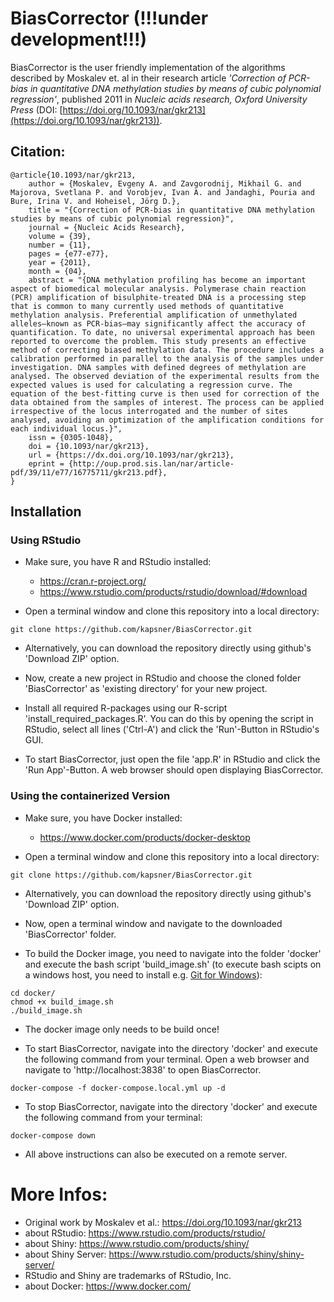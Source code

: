 # BiasCorrector (!!!under development!!!)

BiasCorrector is the user friendly implementation of the algorithms described by Moskalev et. al in their research article *'Correction of PCR-bias in quantitative DNA methylation studies by means of cubic polynomial regression'*, published 2011 in *Nucleic acids research, Oxford University Press* (DOI: [https://doi.org/10.1093/nar/gkr213](https://doi.org/10.1093/nar/gkr213)).  

## Citation:  
```
@article{10.1093/nar/gkr213,
    author = {Moskalev, Evgeny A. and Zavgorodnij, Mikhail G. and Majorova, Svetlana P. and Vorobjev, Ivan A. and Jandaghi, Pouria and Bure, Irina V. and Hoheisel, Jörg D.},
    title = "{Correction of PCR-bias in quantitative DNA methylation studies by means of cubic polynomial regression}",
    journal = {Nucleic Acids Research},
    volume = {39},
    number = {11},
    pages = {e77-e77},
    year = {2011},
    month = {04},
    abstract = "{DNA methylation profiling has become an important aspect of biomedical molecular analysis. Polymerase chain reaction (PCR) amplification of bisulphite-treated DNA is a processing step that is common to many currently used methods of quantitative methylation analysis. Preferential amplification of unmethylated alleles—known as PCR-bias—may significantly affect the accuracy of quantification. To date, no universal experimental approach has been reported to overcome the problem. This study presents an effective method of correcting biased methylation data. The procedure includes a calibration performed in parallel to the analysis of the samples under investigation. DNA samples with defined degrees of methylation are analysed. The observed deviation of the experimental results from the expected values is used for calculating a regression curve. The equation of the best-fitting curve is then used for correction of the data obtained from the samples of interest. The process can be applied irrespective of the locus interrogated and the number of sites analysed, avoiding an optimization of the amplification conditions for each individual locus.}",
    issn = {0305-1048},
    doi = {10.1093/nar/gkr213},
    url = {https://dx.doi.org/10.1093/nar/gkr213},
    eprint = {http://oup.prod.sis.lan/nar/article-pdf/39/11/e77/16775711/gkr213.pdf},
}
```

## Installation  

### Using RStudio  

- Make sure, you have R and RStudio installed:  
    
    + https://cran.r-project.org/  
    + https://www.rstudio.com/products/rstudio/download/#download  

- Open a terminal window and clone this repository into a local directory:  
```
git clone https://github.com/kapsner/BiasCorrector.git
```

- Alternatively, you can download the repository directly using github's 'Download ZIP' option.  

- Now, create a new project in RStudio and choose the cloned folder 'BiasCorrector' as 'existing directory' for your new project.  

- Install all required R-packages using our R-script 'install_required_packages.R'. You can do this by opening the script in RStudio, select all lines ('Ctrl-A') and click the 'Run'-Button in RStudio's GUI.  

- To start BiasCorrector, just open the file 'app.R' in RStudio and click the 'Run App'-Button. A web browser should open displaying BiasCorrector.  


### Using the containerized Version  

- Make sure, you have Docker installed:  

    + https://www.docker.com/products/docker-desktop  

- Open a terminal window and clone this repository into a local directory:  
```
git clone https://github.com/kapsner/BiasCorrector.git
```

- Alternatively, you can download the repository directly using github's 'Download ZIP' option.  

- Now, open a terminal window and navigate to the downloaded 'BiasCorrector' folder.  

- To build the Docker image, you need to navigate into the folder 'docker' and execute the bash script 'build_image.sh' (to execute bash scipts on a windows host, you need to install e.g. [Git for Windows](https://gitforwindows.org/)):  
```
cd docker/
chmod +x build_image.sh
./build_image.sh
```

- The docker image only needs to be build once!  

- To start BiasCorrector, navigate into the directory 'docker' and execute the following command from your terminal. Open a web browser and navigate to 'http://localhost:3838' to open BiasCorrector.  
```
docker-compose -f docker-compose.local.yml up -d
```

- To stop BiasCorrector, navigate into the directory 'docker' and execute the following command from your terminal:  
```
docker-compose down
```

- All above instructions can also be executed on a remote server.  


# More Infos:

- Original work by Moskalev et al.: https://doi.org/10.1093/nar/gkr213
- about RStudio: https://www.rstudio.com/products/rstudio/
- about Shiny: https://www.rstudio.com/products/shiny/
- about Shiny Server: https://www.rstudio.com/products/shiny/shiny-server/
- RStudio and Shiny are trademarks of RStudio, Inc.
- about Docker: https://www.docker.com/


